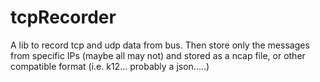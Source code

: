 # tcpRecorder
A lib to record tcp and udp data from bus. Then store only the messages from specific IPs (maybe all may not) and stored as a ncap file, or other compatible format (i.e. k12... probably a json.....)
